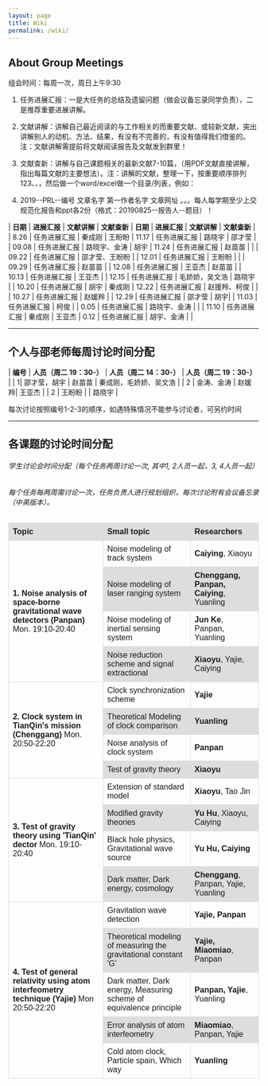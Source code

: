 ```yaml
---
layout: page
title: Wiki
permalink: /wiki/
---
```


<style>
table {
  font-family: arial, sans-serif;
  border-collapse: collapse;
  width: 100%;
}

td, th {
  border: 1px solid #dddddd;
  text-align: left;
  padding: 8px;
}

tr:nth-child(odd) {
  background-color: #dddddd;
}
</style>

## About Group Meetings

组会时间：每周一次，周日上午9:30

1. 任务进展汇报：一是大任务的总结及遗留问题（做会议备忘录同学负责），二是推荐重要进展讲解。 

2. 文献讲解：讲解自己最近阅读的与工作相关的而重要文献、或较新文献，突出讲解别人的动机、方法、结果，有没有不完善的，有没有值得我们借鉴的。注：文献讲解需提前将文献阅读报告及文献发到群里！

3. 文献查新：讲解与自己课题相关的最新文献7-10篇，（用PDF文献直接讲解，指出每篇文献的主要想法）。注：讲解的文献，整理一下，按重要顺序排列123、、，然后做一个word/excel做一个目录/列表，例如：
1. 2019--PRL--编号   文章名字   第一作者名字  文章网址
。。。每人每学期至少上交规范化报告和ppt各2份（格式：20190825--报告人--题目）！

| **日期** | **进展汇报** | **文献讲解** | **文献查新** | **日期** | **进展汇报** | **文献讲解** | **文献查新** |
| 8.26 | 任务进展汇报 | 秦成刚 | 王盼盼 | 11.17 | 任务进展汇报 | 路晓宇 |  邵才莹 |
| 09.08 | 任务进展汇报 | 路晓宇、金涛 |  胡宇 | 11.24 | 任务进展汇报 | 赵苗苗 |  |
| 09.22 | 任务进展汇报 | 邵才莹、王盼盼 |  | 12.01 | 任务进展汇报 | 王盼盼 |  |
| 09.29 | 任务进展汇报 | 赵苗苗 | | 12.08 | 任务进展汇报 | 王亚杰 |  赵苗苗 |
| 10.13 | 任务进展汇报 | 王亚杰 | | 12.15 | 任务进展汇报 | 毛娇娇，吴文浩 |  路晓宇 |
| 10.20 | 任务进展汇报 | 胡宇 |  秦成刚 | 12.22 | 任务进展汇报 | 赵援羚、柯俊 |  |
| 10.27 | 任务进展汇报 | 赵媛羚 |  | 12.29 | 任务进展汇报 | 邵才莹 |  胡宇|
| 11.03 | 任务进展汇报 | 柯俊 |  | 0.05 | 任务进展汇报 | 路晓宇、金涛 | |
| 11.10 | 任务进展汇报 | 秦成刚 |  王亚杰 | 0.12 | 任务进展汇报 | 胡宇、金涛 | |

---

## 个人与邵老师每周讨论时间分配

| **编号** | **人员（周二 19：30-）** | **人员（周二 14：30-）** | **人员（周二 19：30-）** |
| 1| 邵才莹，胡宇 | 赵苗苗 | 秦成刚，毛娇娇、吴文浩 |
| 2 | 金涛、金涛 | 赵媛羚| 王亚杰 |
| 2 | 王盼盼 | | 路晓宇 |

每次讨论按照编号1-2-3的顺序，如遇特殊情况不能参与讨论者，可另约时间

---

## 各课题的讨论时间分配

###### 学生讨论会时间分配（每个任务两周讨论一次, 其中1, 2人员一起，3, 4人员一起）

###### 每个任务每两周需讨论一次，任务负责人进行规划组织，每次讨论附有会议备忘录（中英版本）。

<table>
  <tr>
    <th>Topic</th>
    <th>Small topic</th>
    <th>Researchers</th>
  </tr>
  <tr>
    <td rowspan="4"><b>1. Noise analysis of space-borne gravitational wave detectors (Panpan)</b> Mon. 19:10-20:40</td>
    <td>Noise modeling of track system </td>
    <td><b>Caiying</b>, Xiaoyu</td>
  </tr>
  <tr>
    <td>Noise modeling of laser ranging system</td>
    <td><b>Chenggang, Panpan, Caiying</b>, Yuanling</td>
  </tr>
  <tr>
    <td>Noise modeling of inertial sensing system</td>
    <td><b>Jun Ke</b>, Panpan, Yuanling</td>
  </tr>
  <tr>
    <td>Noise reduction scheme and signal extractional</td>
    <td><b>Xiaoyu</b>, Yajie, Caiying</td>
  </tr>
  
   <tr>
    <td rowspan="4"><b>2. Clock system in TianQin's mission (Chenggang)</b> Mon. 20:50-22:20</td>
    <td>Clock synchronization scheme </td>
    <td><b>Yajie</b></td>
  </tr>
  <tr>
    <td>Theoretical Modeling of clock comparison</td>
    <td><b>Yuanling</b></td>
  </tr>
  <tr>
    <td>Noise analysis of clock system</td>
    <td><b>Panpan</b></td>
  </tr>
  <tr>
    <td>Test of gravity theory</td>
    <td><b>Xiaoyu</b></td>
  </tr> 
  
   <tr>
    <td rowspan="4"><b>3. Test of gravity theory using 'TianQin' dector</b>  Mon. 19:10-20:40 </td>
    <td>Extension of standard model</td>
    <td><b>Xiaoyu</b>, Tao Jin</td>
  </tr>
  <tr>
    <td>Modified gravity theories</td>
    <td><b>Yu Hu</b>, Xiaoyu, Caiying</td>
  </tr>
  <tr>
    <td>Black hole physics, Gravitational wave source</td>
    <td><b>Yu Hu, Caiying</b></td>
  </tr>
  <tr>
    <td>Dark matter, Dark energy, cosmology</td>
    <td><b>Chenggang</b>, Panpan, Yajie, Yuanling</td>
  </tr> 
  
   <tr>
    <td rowspan="5"> <b>4. Test of general relativity using atom interfeometry technique (Yajie)</b> Mon 20:50-22:20 </td>
    <td>Gravitation wave detection</td>
    <td><b>Yajie, Panpan</b></td>
  </tr>
  <tr>
    <td>Theoretical modeling of measuring the gravitational constant 'G'</td>
    <td><b>Yajie, Miaomiao</b>, Panpan</td>
  </tr>
  <tr>
    <td>Dark matter, Dark energy, Measuring scheme of equivalence principle</td>
    <td><b>Panpan, Yajie</b>, Yuanling</td>
  </tr>
  <tr>
    <td>Error analysis of atom interfeometry</td>
    <td><b>Miaomiao</b>, Panpan, Yajie</td>
  </tr> 
  <tr>
    <td>Cold atom clock, Particle spain, Which way</td>
    <td><b>Yuanling</b></td>
  </tr> 
